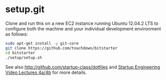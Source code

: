 setup.git
=========
Clone and run this on a new EC2 instance running Ubuntu 12.04.2 LTS to
configure both the machine and your individual development environment as
follows:

```sh
sudo apt-get install -y git-core
git clone https://github.com/touchdown/bitstarter
cd bitstarter
./setup/setup.sh   
```

See also http://github.com/startup-class/dotfiles and
[Startup Engineering Video Lectures 4a/4b](https://class.coursera.org/startup-001/lecture/index)
for more details.





